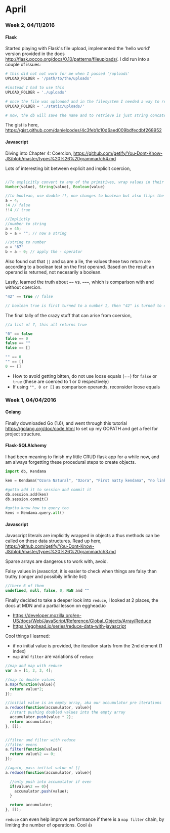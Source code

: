 # April

### Week 2, 04/11/2016

#### Flask

Started playing with Flask's file upload, implemented the 'hello world' version provided in the docs http://flask.pocoo.org/docs/0.10/patterns/fileuploads/. I did run into a couple of issues:

```python
# this did not not work for me when I passed '/uploads'
UPLOAD_FOLDER = '/path/to/the/uploads'

#instead I had to use this
UPLOAD_FOLDER = './uploads'

# once the file was uploaded and in the filesystem I needed a way to retrieve it and so I made placed the the upload folder in /static
UPLOAD_FOLDER = './static/uploads/'

# now, the db will save the name and to retrieve is just string concatenation
```

The gist is here, https://gist.github.com/danielcodes/4c3feb1c10d6aed009bdfecdbf268952

#### Javascript

Diving into Chapter 4: Coercion, https://github.com/getify/You-Dont-Know-JS/blob/master/types%20%26%20grammar/ch4.md

Lots of interesting bit between explicit and implicit coercion,

```javascript

//To explicitly convert to any of the primitives, wrap values in their native functions
Number(value), String(value), Boolean(value)

//to boolean, use double !!, one changes to boolean but also flips the truthy/falsy value, need 2 to retain it
a = 4;
!4 // false
!!4 // true

//Implictly
//number to string
a = 45;
b = a + ""; // now a string

//string to number
a = "67"
b = a - 0; // apply the - operator
```

Also found out that `||` and `&&` are a lie, the values these two return are according to a boolean test on the first operand. Based on the result an operand is returned, not necesarily a boolean.

Lastly, learned the truth about `==` vs. `===`, which is comparison with and without coercion. 

```javascript
"42" == true // false

// boolean true is first turned to a number 1, then "42" is turned to 42 and voila 42 == 1 is false
```

The final tally of the crazy stuff that can arise from coersion,

```javascript
//a list of 7, this all returns true

"0" == false
false == 0
false == ""
false == []

"" == 0
"" == []
0 == []
```

* How to avoid getting bitten, do not use loose equals (==) for `false` or `true` (these are coerced to 1 or 0 respectively)
* If using `"", 0 or []` as comparison operands, reconsider loose equals

### Week 1, 04/04/2016

#### Golang

Finally downloaded Go (1.6), and went through this tutorial https://golang.org/doc/code.html to set up my GOPATH and get a feel for project structure.

#### Flask-SQLAlchemy

I had been meaning to finish my little CRUD flask app for a while now, and am always forgetting these procedural steps to create objects.

```python
import db, Kendama

ken = Kendama("Ozora Natural", "Ozora", "First natty kendama", "no link")

#gotta add it to session and commit it
db.session.add(ken)
db.session.commit()

#gotta know how to query too
kens = Kendama.query.all()
```

#### Javascript

Javascript literals are implicitly wrapped in objects a thus methods can be called on these data structures. Read up here, https://github.com/getify/You-Dont-Know-JS/blob/master/types%20%26%20grammar/ch3.md  

Sparse arrays are dangerous to work with, avoid.

Falsy values in javascript, it is easier to check when things are falsy than truthy (longer and possibily infinite list)

```javascript
//there 6 of them
undefined, null, false, 0, NaN and ""
```

Finally decided to take a deeper look into `reduce`, I looked at 2 places, the docs at MDN and a partial lesson on egghead.io

* https://developer.mozilla.org/en-US/docs/Web/JavaScript/Reference/Global_Objects/Array/Reduce 
* https://egghead.io/series/reduce-data-with-javascript

Cool things I learned:

* if no initial value is provided, the iteration starts from the 2nd element (1 index)
* `map` and `filter` are variations of `reduce`

```javascript
//map and map with reduce
var a = [1, 2, 3, 4];

//map to double values
a.map(function(value){
  return value*2;
});

//initial value is an empty array, aka our accumulator pre iterations
a.reduce(function(accumulator, value){
  //start pushing doubled values into the empty array
  accumulator.push(value * 2);
  return accumulator; 
}, []);


//filter and filter with reduce
//filter evens
a.filter(function(value){
  return value%2 == 0;
});

//again, pass initial value of []
a.reduce(function(accumulator, value){

  //only push into accumulator if even
  if(value%2 == 0){
	accumulator.push(value);
  }

  return accumulator; 
}, []);
```

`reduce` can even help improve performance if there is a `map filter` chain, by limiting the number of operations. Cool :+1:

